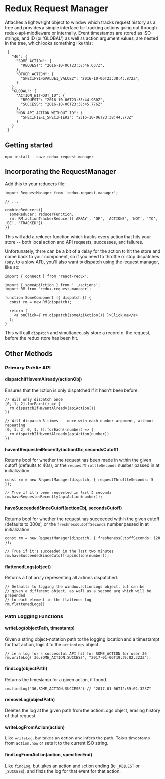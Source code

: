 # Redux Request Manager

Attaches a lightweight object to window which tracks request history as a tree and provides a simple interface for tracking actions going out through redux-api-middleware or internally. Event timestamps are stored as ISO strings, and ID (or 'GLOBAL') as well as action argument values, are nested in the tree, which looks something like this:

```
 {
   "46": {
     "SOME_ACTION": {
       "REQUEST": "2016-10-06T23:38:46.637Z",
     },
     "OTHER_ACTION": {
       "SPECIFYINGVALUE1_VALUE2": "2016-10-06T23:38:45.872Z",
     }
   },
   "GLOBAL": {
     "ACTION_WITHOUT_ID": {
       "REQUEST": "2016-10-06T23:38:44.980Z",
       "SUCCESS": "2016-10-06T23:38:45.776Z"
     },
     "NON_API_ACTION_WITHOUT_ID": {
       "SPECIFIER1_SPECIFIER2": "2016-10-06T23:38:44.873Z"
     }
   }
 }
```

## Getting started

```
npm install --save redux-request-manager
```

## Incorporating the RequestManager

Add this to your reducers file:

```
import RequestManager from 'redux-request-manager';

// ...

combineReducers({
  someReducer: reducerFunction,
  rm: RM.actionTrackerReducer(['ARRAY', 'OF', 'ACTIONS', 'NOT', 'TO', 'BE', 'TRACKED'])
})
```

This will add a reducer function which tracks every action that hits your store -- both local action and API requests, successes, and failures.

Unfortunately, there can be a bit of a delay for the action to hit the store and come back to your component, so if you need to throttle or stop dispatches (say, to a slow API), you'll also want to dispatch using the request manager, like so:

```
import { connect } from 'react-redux';

import { someApiAction } from '../actions';
import RM from 'redux-request-manager';

function SomeComponent ({ dispatch }) {
  const rm = new RM(dispatch);

  return (
    <a onClick={ rm.dispatch(someApiAction()) }>Click me</a>
  );
}
```

This will call `dispatch` and simultaneously store a record of the request, before the redux store has been hit.

## Other Methods

### Primary Public API

#### dispatchIfHaventAlready(actionObj)

Ensures that the action is only dispatched if it hasn't been before.

```
// Will only dispatch once
[0, 1, 2].forEach(() => {
  rm.dispatchIfHaventAlready(apiAction())
})

// Will dispatch 3 times -- once with each number argument, without repeating
[0, 1, 2, 0, 1, 2].forEach((number) => {
  rm.dispatchIfHaventAlready(apiAction(number))
})
```

#### haventRequestedRecently(actionObj, secondsCutoff)

Returns bool for whether the request has been made  in within the given cutoff (defaults to 40s), or the `requestThrottleSeconds` number passed in at initialization.

```
const rm = new RequestManager(dispatch, { requestThrottleSeconds: 5 });

// True if it's been requested in last 5 seconds
rm.haveRequestedRecently(apiAction(number));
```

#### haveSucceededSinceCutoff(actionObj, secondsCutoff)

Returns bool for whether the request has succeeded within the given cutoff (defaults to 300s), or the `freshnessCutoffSeconds` number passed in at initialization.

```
const rm = new RequestManager(dispatch, { freshenessCutoffSeconds: 120 });

// True if it's succeeded in the last two minutes
rm.haveSucceededSinceCutoff(apiAction(number));
```

#### flattenedLogs(object)

Returns a flat array representing all actions dispatched.

```
// Defaults to logging the window.actionLogs object, but can be
// given a different object, as well as a second arg which will be prepended
// to each element in the flattened log
rm.flattenedLogs()
```

### Path Logging Functions

#### writeLog(objectPath, timestamp)

Given a string object-notation path to the logging location  and a timestampt for that action, logs it to the `actionLogs` object.

```
// ie a log for a successful API hit for SOME_ACTION for user 36
rm.writeLog('36.SOME_ACTION.SUCCESS', "2017-01-06T19:59:02.323Z");
```

#### findLog(objectPath)

Returns the timestamp for a given action, if found.

```
rm.findLog('36.SOME_ACTION.SUCCESS') // "2017-01-06T19:59:02.323Z"
```

#### removeLog(objectPath)

Deletes the log at the given path from the actionLogs object, erasing history of that request.

#### writeLogFromAction(action)

Like `writeLog`, but takes an action and infers the path. Takes timestamp from `action.now` or sets it to the current ISO string.

#### findLogFromAction(action, specifiedEnd)

Like `findLog`, but takes an action and action ending (ie `_REQUEST` or `_SUCCESS`), and finds the log for that event for that action.